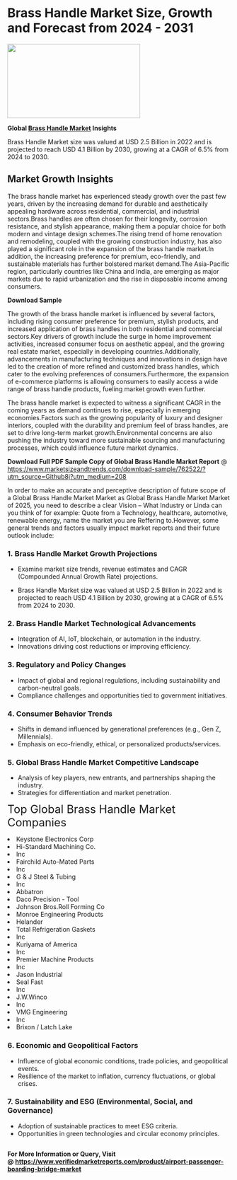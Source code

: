 <H1>Brass Handle Market Size, Growth and Forecast from 2024 - 2031</H1><img class="aligncenter size-medium wp-image-584254" src="https://thirdeyenews.in/wp-content/uploads/2024/09/Global-Market-Research-300x168.jpeg" alt="" width="300" height="168" /><p><strong>Global&nbsp;<a href="https://www.marketsizeandtrends.com/download-sample/762522/?utm_source=Github8j?utm_medium=208">Brass Handle Market</a> Insights</strong></p><p>Brass Handle Market size was valued at USD 2.5 Billion in 2022 and is projected to reach USD 4.1 Billion by 2030, growing at a CAGR of 6.5% from 2024 to 2030.</p><p><h2>Market Growth Insights</h2> <p>The brass handle market has experienced steady growth over the past few years, driven by the increasing demand for durable and aesthetically appealing hardware across residential, commercial, and industrial sectors.Brass handles are often chosen for their longevity, corrosion resistance, and stylish appearance, making them a popular choice for both modern and vintage design schemes.The rising trend of home renovation and remodeling, coupled with the growing construction industry, has also played a significant role in the expansion of the brass handle market.In addition, the increasing preference for premium, eco-friendly, and sustainable materials has further bolstered market demand.The Asia-Pacific region, particularly countries like China and India, are emerging as major markets due to rapid urbanization and the rise in disposable income among consumers.</p> <p><strong>Download Sample</strong></p> <p>The growth of the brass handle market is influenced by several factors, including rising consumer preference for premium, stylish products, and increased application of brass handles in both residential and commercial sectors.Key drivers of growth include the surge in home improvement activities, increased consumer focus on aesthetic appeal, and the growing real estate market, especially in developing countries.Additionally, advancements in manufacturing techniques and innovations in design have led to the creation of more refined and customized brass handles, which cater to the evolving preferences of consumers.Furthermore, the expansion of e-commerce platforms is allowing consumers to easily access a wide range of brass handle products, fueling market growth even further.</p> <p>The brass handle market is expected to witness a significant CAGR in the coming years as demand continues to rise, especially in emerging economies.Factors such as the growing popularity of luxury and designer interiors, coupled with the durability and premium feel of brass handles, are set to drive long-term market growth.Environmental concerns are also pushing the industry toward more sustainable sourcing and manufacturing processes, which could influence future market dynamics.</p> <p><span class=""><strong>Download Full PDF Sample Copy of Global Brass Handle Market Report</strong> @ <a href="https://www.marketsizeandtrends.com/download-sample/762522/?utm_source=Github8j?utm_medium=208" target="_blank">https://www.marketsizeandtrends.com/download-sample/762522/?utm_source=Github8j?utm_medium=208</a></span></p><p>In order to make an accurate and perceptive description of future scope of a Global&nbsp;Brass Handle Market Market as Global&nbsp;Brass Handle Market Market of 2025, you need to describe a clear Vision &ndash; What Industry or Linda can you think of for example: Quote from a Technology, healthcare, automotive, renewable energy, name the market you are Reffering to.However, some general trends and factors usually impact market reports and their future outlook include:</p><h3>1.&nbsp;<strong>Brass Handle Market Growth Projections</strong></h3><ul><li>Examine market size trends, revenue estimates and CAGR (Compounded Annual Growth Rate) projections.</li><li><p>Brass Handle Market size was valued at USD 2.5 Billion in 2022 and is projected to reach USD 4.1 Billion by 2030, growing at a CAGR of 6.5% from 2024 to 2030.</p></li></ul><h3>2.&nbsp;<strong>Brass Handle Market Technological Advancements</strong></h3><ul><li>Integration of AI, IoT, blockchain, or automation in the industry.</li><li>Innovations driving cost reductions or improving efficiency.</li></ul><h3>3.&nbsp;<strong>Regulatory and Policy Changes</strong></h3><ul><li>Impact of global and regional regulations, including sustainability and carbon-neutral goals.</li><li>Compliance challenges and opportunities tied to government initiatives.</li></ul><h3>4.&nbsp;<strong>Consumer Behavior Trends</strong></h3><ul><li>Shifts in demand influenced by generational preferences (e.g., Gen Z, Millennials).</li><li>Emphasis on eco-friendly, ethical, or personalized products/services.</li></ul><h3>5.&nbsp;<strong>Global Brass Handle Market Competitive Landscape</strong></h3><ul><li>Analysis of key players, new entrants, and partnerships shaping the industry.</li><li>Strategies for differentiation and market penetration.</li></ul><p data-pm-slice="1 1 []"><span style="color: inherit; font-family: inherit; font-size: 25px;">Top Global Brass Handle Market Companies</span></p><div class="" data-test-id=""><p><li>Keystone Electronics Corp</li><li> Hi-Standard Machining Co.</li><li> Inc</li><li> Fairchild Auto-Mated Parts</li><li> Inc</li><li> G & J Steel & Tubing</li><li> Inc</li><li> Abbatron</li><li> Daco Precision - Tool</li><li> Johnson Bros.Roll Forming Co</li><li> Monroe Engineering Products</li><li> Helander</li><li> Total Refrigeration Gaskets</li><li> Inc</li><li> Kuriyama of America</li><li> Inc</li><li> Premier Machine Products</li><li> Inc</li><li> Jason Industrial</li><li> Seal Fast</li><li> Inc</li><li> J.W.Winco</li><li> Inc</li><li> VMG Engineering</li><li> Inc</li><li> Brixon / Latch Lake</li></p></div><h3>6.&nbsp;<strong>Economic and Geopolitical Factors</strong></h3><ul><li>Influence of global economic conditions, trade policies, and geopolitical events.</li><li>Resilience of the market to inflation, currency fluctuations, or global crises.</li></ul><h3>7.&nbsp;<strong>Sustainability and ESG (Environmental, Social, and Governance)</strong></h3><ul><li>Adoption of sustainable practices to meet ESG criteria.</li><li>Opportunities in green technologies and circular economy principles.</li></ul><h2><strong style="font-size: 14px;">For More Information or Query, Visit @&nbsp;</strong><a style="background-color: #ffffff; font-size: 14px;" href="https://www.marketsizeandtrends.com/report/brass-handle-market/" target="_blank">https://www.verifiedmarketreports.com/product/airport-passenger-boarding-bridge-market</a></h2>